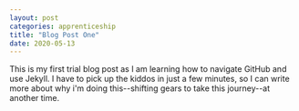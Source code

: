 ```yaml
---
layout: post 
categories: apprenticeship
title: "Blog Post One"
date: 2020-05-13
---
```

This is my first trial blog post as I am learning how to navigate GitHub and use Jekyll.  I have to pick up the kiddos in just a few minutes, so I can write more about why i'm doing this--shifting gears to take this journey--at another time.
